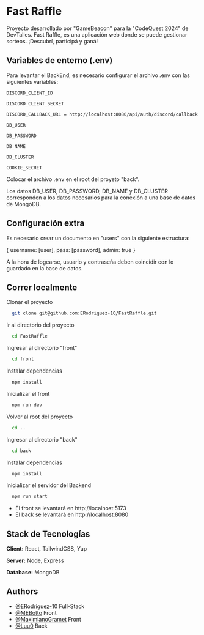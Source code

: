 
# Fast Raffle

Proyecto desarrollado por "GameBeacon" para la "CodeQuest 2024" de DevTalles. Fast Raffle, es una aplicación web donde se puede gestionar sorteos. ¡Descubrí, participá y ganá!




## Variables de enterno (.env)

Para levantar el BackEnd, es necesario configurar el archivo .env con las siguientes variables:

`DISCORD_CLIENT_ID`

`DISCORD_CLIENT_SECRET`

`DISCORD_CALLBACK_URL = http://localhost:8080/api/auth/discord/callback`

`DB_USER`

`DB_PASSWORD`

`DB_NAME`

`DB_CLUSTER`

`COOKIE_SECRET`

Colocar el archivo .env en el root del proyeto "back".

Los datos DB_USER, DB_PASSWORD, DB_NAME y DB_CLUSTER corresponden a los datos necesarios para la conexión a una base de datos de MongoDB.

## Configuración extra

Es necesario crear un documento en "users" con la siguiente estructura:

{
    username: [user],
    pass: [password],
    admin: true
}

A la hora de logearse, usuario y contraseña deben coincidir con lo guardado en la base de datos.




## Correr localmente

Clonar el proyecto

```bash
  git clone git@github.com:ERodriguez-10/FastRaffle.git
```

Ir al directorio del proyecto

```bash
  cd FastRaffle
```

Ingresar al directorio "front"

```bash
  cd front
```

Instalar dependencias

```bash
  npm install
```

Inicializar el front

```bash
  npm run dev
```

Volver al root del proyecto

```bash
  cd ..
```

Ingresar al directorio "back"

```bash
  cd back
```

Instalar dependencias

```bash
  npm install
```

Inicializar el servidor del Backend

```bash
  npm run start
```

- El front se levantará en http://localhost:5173
- El back se levantará en http://localhost:8080
## Stack de Tecnologías

**Client:** React, TailwindCSS, Yup

**Server:** Node, Express

**Database:** MongoDB


## Authors

- [@ERodriguez-10](https://github.com/ERodriguez-10) Full-Stack
- [@MEBotto](https://github.com/MEBotto) Front
- [@MaximianoGramet](https://github.com/MaximianoGramet) Front
- [@Luu0](https://github.com/Luu0) Back
